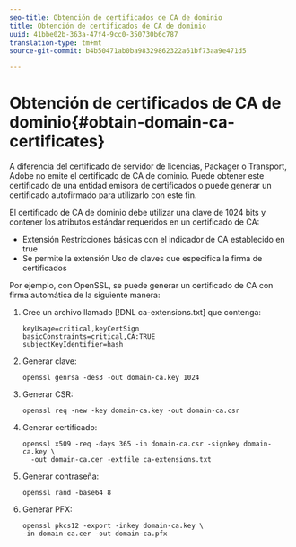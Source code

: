 ```yaml
---
seo-title: Obtención de certificados de CA de dominio
title: Obtención de certificados de CA de dominio
uuid: 41bbe02b-363a-47f4-9cc0-350730b6c787
translation-type: tm+mt
source-git-commit: b4b50471ab0ba98329862322a61bf73aa9e471d5

---
```



# Obtención de certificados de CA de dominio{#obtain-domain-ca-certificates}

A diferencia del certificado de servidor de licencias, Packager o Transport, Adobe no emite el certificado de CA de dominio. Puede obtener este certificado de una entidad emisora de certificados o puede generar un certificado autofirmado para utilizarlo con este fin.

El certificado de CA de dominio debe utilizar una clave de 1024 bits y contener los atributos estándar requeridos en un certificado de CA:

* Extensión Restricciones básicas con el indicador de CA establecido en true
* Se permite la extensión Uso de claves que especifica la firma de certificados

Por ejemplo, con OpenSSL, se puede generar un certificado de CA con firma automática de la siguiente manera:

1. Cree un archivo llamado [!DNL ca-extensions.txt] que contenga:

   ```
   keyUsage=critical,keyCertSign  
   basicConstraints=critical,CA:TRUE  
   subjectKeyIdentifier=hash 
   ```

1. Generar clave:

   ```
   openssl genrsa -des3 -out domain-ca.key 1024 
   ```

1. Generar CSR:

   ```
   openssl req -new -key domain-ca.key -out domain-ca.csr 
   ```

1. Generar certificado:

   ```
   openssl x509 -req -days 365 -in domain-ca.csr -signkey domain-ca.key \ 
     -out domain-ca.cer -extfile ca-extensions.txt 
   ```

1. Generar contraseña:

   ```
   openssl rand -base64 8 
   ```

1. Generar PFX:

   ```
   openssl pkcs12 -export -inkey domain-ca.key \ 
   -in domain-ca.cer -out domain-ca.pfx
   ```

